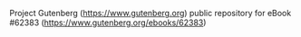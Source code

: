 Project Gutenberg (https://www.gutenberg.org) public repository for eBook #62383 (https://www.gutenberg.org/ebooks/62383)
